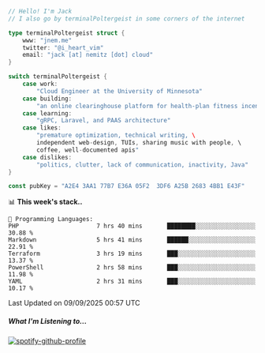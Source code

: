 ```go
// Hello! I'm Jack
// I also go by terminalPoltergeist in some corners of the internet

type terminalPoltergeist struct {
    www: "jnem.me"
    twitter: "@i_heart_vim"
    email: "jack [at] nemitz [dot] cloud"
}

switch terminalPoltergeist {
    case work:
        "Cloud Engineer at the University of Minnesota"
    case building:
        "an online clearinghouse platform for health-plan fitness incentive programs"
    case learning:
        "gRPC, Laravel, and PAAS architecture"
    case likes:
        "premature optimization, technical writing, \
        independent web-design, TUIs, sharing music with people, \
        coffee, well-documented apis"
    case dislikes:
        "politics, clutter, lack of communication, inactivity, Java"
}

const pubKey = "A2E4 3AA1 77B7 E36A 05F2  3DF6 A25B 2683 4BB1 E43F"
```

<!--START_SECTION:waka-->
📊 **This week's stack..** 

```text
💬 Programming Languages: 
PHP                      7 hrs 40 mins       ████████░░░░░░░░░░░░░░░░░   30.88 % 
Markdown                 5 hrs 41 mins       ██████░░░░░░░░░░░░░░░░░░░   22.91 % 
Terraform                3 hrs 19 mins       ███░░░░░░░░░░░░░░░░░░░░░░   13.37 % 
PowerShell               2 hrs 58 mins       ███░░░░░░░░░░░░░░░░░░░░░░   11.98 % 
YAML                     2 hrs 31 mins       ███░░░░░░░░░░░░░░░░░░░░░░   10.17 % 
```


 Last Updated on 09/09/2025 00:57 UTC
<!--END_SECTION:waka-->

##### What I'm Listening to...

[![spotify-github-profile](https://jnem.me/listening-item?maxAge=2592000)](https://jnem.me/listening)
